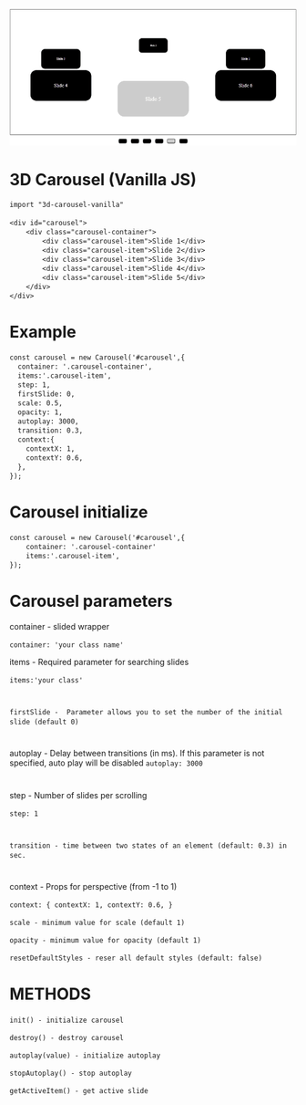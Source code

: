 ![preview](https://github.com/DmytroKravchuk/3Dcarousel/blob/master/assets/preview.gif?raw=true)

# 3D Carousel (Vanilla JS)

    import "3d-carousel-vanilla"

    <div id="carousel">
    	<div class="carousel-container">
    		<div class="carousel-item">Slide 1</div>
    		<div class="carousel-item">Slide 2</div>
    		<div class="carousel-item">Slide 3</div> 
    		<div class="carousel-item">Slide 4</div> 
    		<div class="carousel-item">Slide 5</div> 
    	</div>
    </div>

# Example
    const carousel = new Carousel('#carousel',{
      container: '.carousel-container',
      items:'.carousel-item',
      step: 1,
      firstSlide: 0,
      scale: 0.5,
      opacity: 1,
      autoplay: 3000,
      transition: 0.3,
      context:{
        contextX: 1,
        contextY: 0.6,
      },
    });

# Carousel initialize
    const carousel = new Carousel('#carousel',{
        container: '.carousel-container'
        items:'.carousel-item',
    });

# Carousel parameters
container - slided wrapper

`container: 'your class name'`

items - Required parameter for searching slides

 `items:'your class'`

#
`firstSlide -  Parameter allows you to set the number of the initial slide (default 0)`

#
autoplay - Delay between transitions (in ms). If this parameter is not specified, auto play will be disabled
    `autoplay: 3000`
    
#
step - Number of slides per scrolling

  `step: 1`

#
`transition - time between two states of an element (default: 0.3) in sec.`
#    
context - Props for perspective (from -1 to 1)

`context: {
   contextX: 1,
   contextY: 0.6,
 }`

`scale - minimum value for scale (default 1)`

`opacity - minimum value for opacity (default 1)`

`resetDefaultStyles - reser all default styles (default: false)`
# METHODS
`init() - initialize carousel`

`destroy() - destroy carousel`

`autoplay(value) - initialize autoplay`

`stopAutoplay() - stop autoplay`

`getActiveItem() - get active slide`

